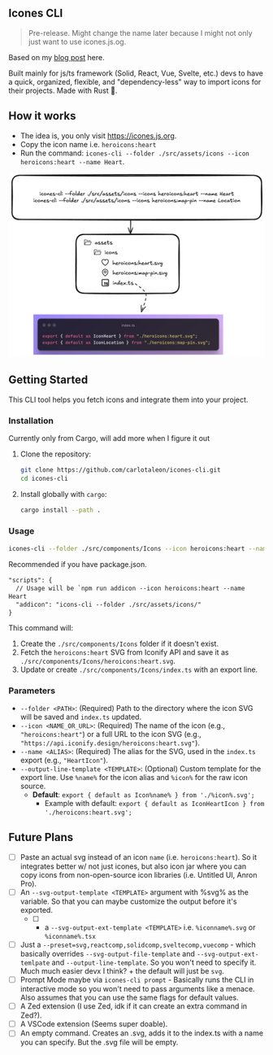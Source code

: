 ## Icones CLI

> Pre-release. Might change the name later because I might not only just want to use icones.js.og.

Based on my [blog post](https://carlotaleon.net/blog/why-you-dont-need-an-icon-library) here.

Built mainly for js/ts framework (Solid, React, Vue, Svelte, etc.) devs to have a quick, organized, flexible, and "dependency-less" way to import icons for their projects. Made with Rust 🦀.

## How it works

- The idea is, you only visit https://icones.js.org.
- Copy the icon name i.e. `heroicons:heart`
- Run the command: `icones-cli --folder ./src/assets/icons --icon heroicons:heart --name Heart`.

![illustration](_docs/icones-cli-illustration.png)

## Getting Started

This CLI tool helps you fetch icons and integrate them into your project.

### Installation

Currently only from Cargo, will add more when I figure it out

1.  Clone the repository:
    ```bash
    git clone https://github.com/carlotaleon/icones-cli.git
    cd icones-cli
    ```
2.  Install globally with `cargo`:
    ```bash
    cargo install --path .
    ```

### Usage

```bash
icones-cli --folder ./src/components/Icons --icon heroicons:heart --name Heart
```

Recommended if you have package.json.

```jsonc
"scripts": {
  // Usage will be `npm run addicon --icon heroicons:heart --name Heart
  "addicon": "icons-cli --folder ./src/assets/icons/"
}
```

This command will:

1.  Create the `./src/components/Icons` folder if it doesn't exist.
2.  Fetch the `heroicons:heart` SVG from Iconify API and save it as `./src/components/Icons/heroicons:heart.svg`.
3.  Update or create `./src/components/Icons/index.ts` with an export line.

### Parameters

- `--folder <PATH>`: (Required) Path to the directory where the icon SVG will be saved and `index.ts` updated.
- `--icon <NAME_OR_URL>`: (Required) The name of the icon (e.g., `"heroicons:heart"`) or a full URL to the icon SVG (e.g., `"https://api.iconify.design/heroicons:heart.svg"`).
- `--name <ALIAS>`: (Required) The alias for the SVG, used in the `index.ts` export (e.g., `"HeartIcon"`).
- `--output-line-template <TEMPLATE>`: (Optional) Custom template for the export line. Use `%name%` for the icon alias and `%icon%` for the raw icon source.
  - **Default**: `export { default as Icon%name% } from './%icon%.svg';`
    - Example with default: `export { default as IconHeartIcon } from './heroicons:heart.svg';`

## Future Plans

- [ ] Paste an actual svg instead of an icon `name` (i.e. `heroicons:heart`). So it integrates better w/ not just icones, but also icon jar where you can copy icons from non-open-source icon libraries (i.e. Untitled UI, Anron Pro).
- [ ] An `--svg-output-template <TEMPLATE>` argument with %svg% as the variable. So that you can maybe customize the output before it's exported.
  - [ ] - a `--svg-output-ext-template <TEMPLATE>` i.e. `%iconname%.svg` or `%iconname%.tsx`
- [ ] Just a `--preset=svg,reactcomp,solidcomp,sveltecomp,vuecomp` - which basically overrides `--svg-output-file-template` and `--svg-output-ext-temlpate` and `--output-line-template`. So you won't need to specify it. Much much easier devx I think? + the default will just be `svg`.
- [ ] Prompt Mode maybe via `icones-cli prompt` - Basically runs the CLI in interactive mode so you won't need to pass arguments like a menace. Also assumes that you can use the same flags for default values.
- [ ] A Zed extension (I use Zed, idk if it can create an extra command in Zed?).
- [ ] A VSCode extension (Seems super doable).
- [ ] An empty command. Creates an .svg, adds it to the index.ts with a name you can specify. But the .svg file will be empty.
